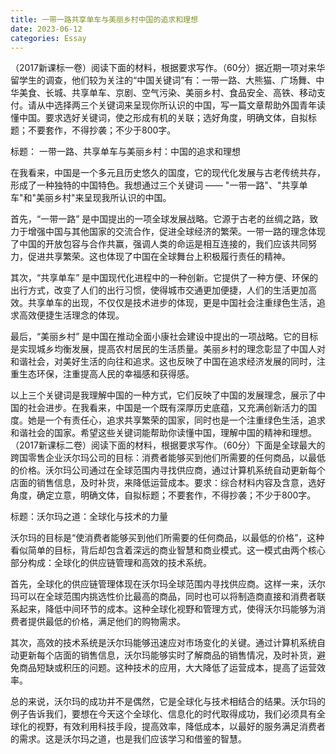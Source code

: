 ```yaml
---
title: 一带一路共享单车与美丽乡村中国的追求和理想
date: 2023-06-12
categories: Essay
---
```




 （2017新课标一卷）阅读下面的材料，根据要求写作。（60分）据近期一项对来华留学生的调查，他们较为关注的“中国关键词”有：一带一路、大熊猫、广场舞、中华美食、长城、共享单车、京剧、空气污染、美丽乡村、食品安全、高铁、移动支付。请从中选择两三个关键词来呈现你所认识的中国，写一篇文章帮助外国青年读懂中国。要求选好关键词，使之形成有机的关联；选好角度，明确文体，自拟标题；不要套作，不得抄袭；不少于800字。

标题： 一带一路、共享单车与美丽乡村：中国的追求和理想

在我看来，中国是一个多元且历史悠久的国度，它的现代化发展与古老传统共存，形成了一种独特的中国特色。我想通过三个关键词 —— "一带一路"、"共享单车"和"美丽乡村"来呈现我所认识的中国。

首先，“一带一路” 是中国提出的一项全球发展战略。它源于古老的丝绸之路，致力于增强中国与其他国家的交流合作，促进全球经济的繁荣。一带一路的理念体现了中国的开放包容与合作共赢，强调人类的命运是相互连接的，我们应该共同努力，促进共享繁荣。这也体现了中国在全球舞台上积极履行责任的精神。

其次，“共享单车” 是中国现代化进程中的一种创新。它提供了一种方便、环保的出行方式，改变了人们的出行习惯，使得城市交通更加便捷，人们的生活更加高效。共享单车的出现，不仅仅是技术进步的体现，更是中国社会注重绿色生活，追求高效便捷生活理念的体现。

最后，“美丽乡村” 是中国在推动全面小康社会建设中提出的一项战略。它的目标是实现城乡均衡发展，提高农村居民的生活质量。美丽乡村的理念彰显了中国人对和谐社会，对美好生活的向往和追求。这也反映了中国在追求经济发展的同时，注重生态环保，注重提高人民的幸福感和获得感。

以上三个关键词是我理解中国的一种方式，它们反映了中国的发展理念，展示了中国的社会进步。在我看来，中国是一个既有深厚历史底蕴，又充满创新活力的国度。她是一个有责任心，追求共享繁荣的国家，同时也是一个注重绿色生活，追求和谐社会的国家。希望这些关键词能帮助你读懂中国，理解中国的精神和理想。（2017新课标二卷）阅读下面的材料，根据要求写作。（60分）下面是全球最大的跨国零售企业沃尔玛公司的目标：消费者能够买到他们所需要的任何商品，以最低的价格。沃尔玛公司通过在全球范围内寻找供应商，通过计算机系统自动更新每个店面的销售信息，及时补货，来降低运营成本。要求：综合材料内容及含意，选好角度，确定立意，明确文体，自拟标题；不要套作，不得抄袭；不少于800字。

标题：沃尔玛之道：全球化与技术的力量

沃尔玛的目标是“使消费者能够买到他们所需要的任何商品，以最低的价格”，这种看似简单的目标，背后却包含着深远的商业智慧和商业模式。这一模式由两个核心部分构成：全球化的供应链管理和高效的技术系统。

首先，全球化的供应链管理体现在沃尔玛全球范围内寻找供应商。这样一来，沃尔玛可以在全球范围内挑选性价比最高的商品，同时也可以将制造商直接和消费者联系起来，降低中间环节的成本。这种全球化视野和管理方式，使得沃尔玛能够为消费者提供最低的价格，满足他们的购物需求。

其次，高效的技术系统是沃尔玛能够迅速应对市场变化的关键。通过计算机系统自动更新每个店面的销售信息，沃尔玛能够实时了解商品的销售情况，及时补货，避免商品短缺或积压的问题。这种技术的应用，大大降低了运营成本，提高了运营效率。

总的来说，沃尔玛的成功并不是偶然，它是全球化与技术相结合的结果。沃尔玛的例子告诉我们，要想在今天这个全球化、信息化的时代取得成功，我们必须具有全球化的视野，有效利用科技手段，提高效率，降低成本，以最好的服务满足消费者的需求。这是沃尔玛之道，也是我们应该学习和借鉴的智慧。